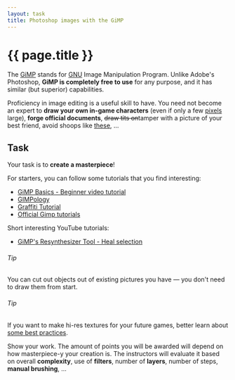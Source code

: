 ```yaml
---
layout: task
title: Photoshop images with the GiMP
---
```

{{ page.title }}
================

The [GiMP](http://www.gimp.org/) stands for
[GNU](http://www.gnu.org/philosophy/philosophy.html) Image Manipulation Program.
Unlike Adobe's Photoshop, **GiMP is completely free to use** for any purpose, 
and it has similar (but superior) capabilities.

Proficiency in image editing is a useful skill to have.
You need not become an expert to **draw your own in-game characters** (even if only
a few [pixels](http://en.wikipedia.org/wiki/Pixel) large), **forge official
documents**, <s>draw tits on</s>tamper with a picture of your best friend, avoid shoops like
[these](http://knowyourmeme.com/photos/23371-this-looks-shopped), ...

Task
----
Your task is to **create a masterpiece**!

For starters, you can follow some tutorials that you find interesting:

* [GiMP Basics - Beginner video tutorial](http://www.youtube.com/watch?v=8LmW5ndnEqw)
* [GIMPology](http://www.gimpology.com/)
* [Graffiti Tutorial](http://gimp-tutorials.net/Graffiti-Tutorial)
* [Official Gimp tutorials](http://www.gimp.org/tutorials/)

Short interesting YouTube tutorials:

* [GiMP's Resynthesizer Tool - Heal selection](http://www.youtube.com/watch?v=0AoobQQBeVc)

###### Tip ######
You can cut out objects out of existing pictures you have — you don't need to draw them from start.

###### Tip ######
If you want to make hi-res textures for your future games,
better learn about [some best practices](http://www.hourences.com/tutorials-texture-photography/).

Show your work. The amount of points you will be awarded will depend on how
masterpiece-y your creation is. The instructors will evaluate it based on
overall **complexity**, use of **filters**, number of **layers**, number of steps, **manual brushing**, ...
